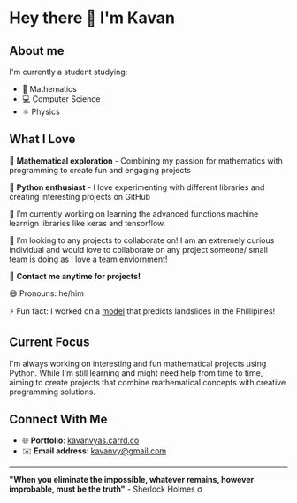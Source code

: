 # Hey there 👋 I'm Kavan

## About me
I'm currently a student studying:
- 📐 Mathematics 
- 💻 Computer Science
- ⚛️ Physics 

## What I Love
🔬 **Mathematical exploration** - Combining my passion for mathematics with programming to create fun and engaging projects

🐍 **Python enthusiast** - I love experimenting with different libraries and creating interesting projects on GitHub

🔭 I’m currently working on learning the advanced functions machine learnign libraries like keras and tensorflow.

👯 I’m looking to any projects to collaborate on! I am an extremely curious individual and would love to collaborate on any project someone/ small team is doing as I love a team enviornment!

🔬 **Contact me anytime for projects!**

😄 Pronouns: he/him

⚡ Fun fact: I worked on a [model](https://www.dagshub.com/Omdena/PhilippinesChapter_EarlyWarningSystemforLandslides/src/MIqbal) that predicts landslides in the Phillipines!

## Current Focus
I'm always working on interesting and fun mathematical projects using Python. While I'm still learning and might need help from time to time, aiming to create projects that combine mathematical concepts with creative programming solutions.


## Connect With Me
- 🌐 **Portfolio**: [kavanvyas.carrd.co](https://kavanvyas.carrd.co/)
- ✉️ **Email address**: kavanvy@gmail.com

---
**"When you eliminate the impossible, whatever remains, however improbable, must be the truth"** - Sherlock Holmes σ
